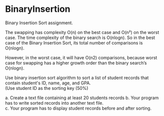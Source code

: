 ﻿# BinaryInsertion
Binary Insertion Sort assignment. 

The swapping has complexity O(n) on the best case and O(n²) on the worst case. The time complexity of the binary search is O(nlogn). 
So in the best case of the Binary Insertion Sort, its total number of comparisons is O(nlogn).

However, in the worst case, it will have O(n2) comparisons, because worst case for swapping has a higher growth order than the binary search’s O(nlogn).


Use  binary insertion sort algorithm  to sort a list of student  records that  contain  student's ID,  name, age, and GPA.  
(Use student ID  as the sorting key (50%) 

a. Create a text file containing at least 20 students records
b. Your program has to write sorted records into another text file.  
c. Your program has to display student records before and after sorting.
